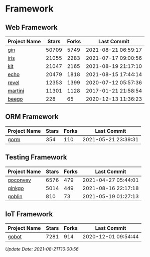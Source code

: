 # Framework

## Web Framework
| Project Name | Stars | Forks | Last Commit |
| ------------ | ----- | ----- | ----------- |
| [gin](https://github.com/gin-gonic/gin) | 50709 | 5749 | 2021-08-21 06:59:17 |
| [iris](https://github.com/kataras/iris) | 21055 | 2283 | 2021-07-17 09:00:56 |
| [kit](https://github.com/go-kit/kit) | 21047 | 2165 | 2021-08-19 21:17:10 |
| [echo](https://github.com/labstack/echo) | 20479 | 1818 | 2021-08-15 17:44:14 |
| [revel](https://github.com/revel/revel) | 12353 | 1399 | 2020-07-12 05:57:36 |
| [martini](https://github.com/go-martini/martini) | 11301 | 1128 | 2017-01-21 21:58:54 |
| [beego](https://github.com/astaxie/beego) | 228 | 65 | 2020-12-13 11:36:23 |

## ORM Framework
| Project Name | Stars | Forks | Last Commit |
| ------------ | ----- | ----- | ----------- |
| [gorm](https://github.com/jinzhu/gorm) | 354 | 110 | 2021-05-21 23:39:31 |

## Testing Framework
| Project Name | Stars | Forks | Last Commit |
| ------------ | ----- | ----- | ----------- |
| [goconvey](https://github.com/smartystreets/goconvey) | 6576 | 479 | 2021-04-27 05:44:01 |
| [ginkgo](https://github.com/onsi/ginkgo) | 5014 | 449 | 2021-08-16 22:17:18 |
| [goblin](https://github.com/franela/goblin) | 810 | 73 | 2021-05-19 01:27:13 |

## IoT Framework
| Project Name | Stars | Forks | Last Commit |
| ------------ | ----- | ----- | ----------- |
| [gobot](https://github.com/hybridgroup/gobot) | 7281 | 914 | 2020-12-01 09:54:44 |

*Update Date: 2021-08-21T10:00:56*